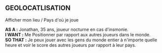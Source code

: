 ## GEOLOCATLISATION

Afficher mon lieu / Pays d'où je joue

**AS A :** Jonathan, 35 ans, joueur nocturne en cas d'insmonie. <br/>
**I WANT :** Me Positionner par rapport aux autres joueurs dans le monde. <br />
**SO THAT :** Je peux jouer avec les gens du monde entier à n'importe quelle heure et voir le score des autres joueurs par rapport à leur pays.
